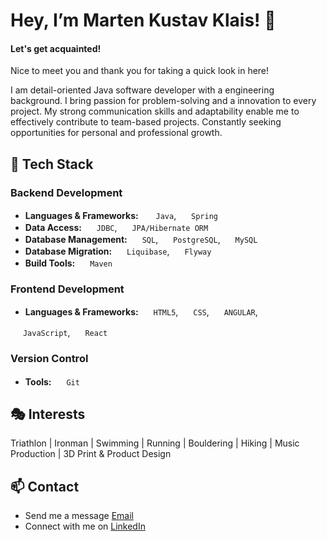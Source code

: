 # Hey, I’m Marten Kustav Klais! 👋

#### Let's get acquainted!
Nice to meet you and thank you for taking a quick look in here!

I am detail-oriented Java software developer with a engineering background. I bring passion for problem-solving and a innovation to every project. My strong communication skills and adaptability enable me to effectively contribute to team-based projects. Constantly seeking opportunities for personal and professional growth.

## 🧰 Tech Stack

### Backend Development
* **Languages & Frameworks:**&nbsp;
<img src="https://cdn.jsdelivr.net/gh/devicons/devicon@latest/icons/java/java-original.svg" width="16" height="16"> `Java`,
<img src="https://cdn.jsdelivr.net/gh/devicons/devicon@latest/icons/spring/spring-original.svg" width="16" height="16">  `Spring`
* **Data Access:**
<img src="https://cdn.jsdelivr.net/gh/devicons/devicon@latest/icons/java/java-original.svg" width="16" height="16">  `JDBC`,
<img src="https://cdn.jsdelivr.net/gh/devicons/devicon@latest/icons/hibernate/hibernate-original.svg" width="16" height="16"> `JPA/Hibernate ORM`
* **Database Management:**
<img src="https://cdn.jsdelivr.net/gh/devicons/devicon@latest/icons/azuresqldatabase/azuresqldatabase-original.svg" width="16" height="16"> `SQL`,
<img src="https://cdn.jsdelivr.net/gh/devicons/devicon@latest/icons/postgresql/postgresql-original.svg" width="16" height="16"> `PostgreSQL`,
<img src="https://cdn.jsdelivr.net/gh/devicons/devicon@latest/icons/mysql/mysql-original.svg" width="16" height="16"> `MySQL`
* **Database Migration:**
<img src="https://cdn.jsdelivr.net/gh/devicons/devicon@latest/icons/liquibase/liquibase-original-wordmark.svg" width="16" height="16"> `Liquibase`,
<img src="https://cdn.jsdelivr.net/gh/devicons/devicon@latest/icons/azuresqldatabase/azuresqldatabase-original.svg" width="16" height="16"> `Flyway`
* **Build Tools:**
<img src="https://cdn.jsdelivr.net/gh/devicons/devicon@latest/icons/maven/maven-original.svg"  width="16" height="16"> `Maven`

### Frontend Development
* **Languages & Frameworks:**
<img src="https://cdn.jsdelivr.net/gh/devicons/devicon@latest/icons/html5/html5-original.svg" width="16" height="16"> `HTML5`,
<img src="https://cdn.jsdelivr.net/gh/devicons/devicon@latest/icons/css3/css3-original.svg" width="16" height="16"> `CSS`,
<img src="https://cdn.jsdelivr.net/gh/devicons/devicon@latest/icons/angular/angular-original.svg" width="16" height="16"> `ANGULAR`,

<img src="https://cdn.jsdelivr.net/gh/devicons/devicon@latest/icons/javascript/javascript-original.svg" width="16" height="16"> `JavaScript`,
<img src="https://cdn.jsdelivr.net/gh/devicons/devicon@latest/icons/react/react-original.svg" width="16" height="16"> `React`

### Version Control
* **Tools:**
<img src="https://cdn.jsdelivr.net/gh/devicons/devicon@latest/icons/git/git-original.svg" width="16" height="16"> `Git`

## 🎭 Interests

Triathlon | Ironman | Swimming | Running | Bouldering | Hiking | Music Production | 3D Print & Product Design

## 📫 Contact
* Send me a message [Email](marten.kustav@gmail.com)
* Connect with me on [LinkedIn](https://www.linkedin.com/in/marten-kustav-klais/)


<!---
Mklais/Mklais is a ✨ special ✨ repository because its `README.md` (this file) appears on your GitHub profile.
You can click the Preview link to take a look at your changes.
--->
